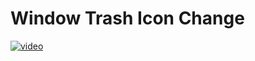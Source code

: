# Window Trash Icon Change

[![video](https://i.ytimg.com/vi/p-3t0D0D1MU/hqdefault.jpg)](https://www.youtube.com/embed/p-3t0D0D1MU?si=g7x7oxH3BrupkNe0)
